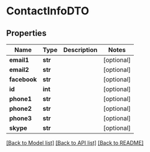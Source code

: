 # ContactInfoDTO

## Properties
Name | Type | Description | Notes
------------ | ------------- | ------------- | -------------
**email1** | **str** |  | [optional] 
**email2** | **str** |  | [optional] 
**facebook** | **str** |  | [optional] 
**id** | **int** |  | [optional] 
**phone1** | **str** |  | [optional] 
**phone2** | **str** |  | [optional] 
**phone3** | **str** |  | [optional] 
**skype** | **str** |  | [optional] 

[[Back to Model list]](../README.md#documentation-for-models) [[Back to API list]](../README.md#documentation-for-api-endpoints) [[Back to README]](../README.md)


